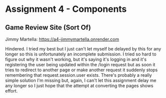 Assignment 4 - Components
===

## Game Review Site (Sort Of)

Jimmy Martella:
https://a4-jimmymartella.onrender.com

Hindered. I tried my best but I just can't let myself be delayed by this for any longer so this is unfortunately an incomplete submission. I tried so hard to figure out why it wasn't working, but it's saying it's logging in and it's registering the user being updated within the /login request but as soon it tries to redirect to another page or make another request it suddenly stops remembering that request.session.user exists. There's probably a really simple solution I'm missing but, again, I can't let this assignment delay me any longer so I just hope that the attempt at converting the pages shows effort.
